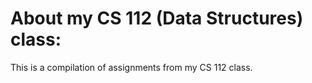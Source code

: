 # About my CS 112 (Data Structures) class:
This is a compilation of assignments from my CS 112 class.
